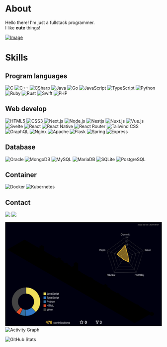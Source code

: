 # About
Hello there! I'm just a fullstack programmer.<br/>
I like **cute** things! 

[![Image](https://discord.aleu.xyz/user/739673575929282571?v=1725251579)](https://discord.com/users/739673575929282571)

# Skills
## Program languages
![C](https://img.shields.io/badge/C-A8B9CC?style=flat-square&logo=C&logoColor=white) ![C++](https://img.shields.io/badge/C++-00599C?style=flat-square&logo=C%2B%2B&logoColor=white) ![CSharp](https://img.shields.io/badge/CSharp-512BD4?style=flat-square&logo=CSharp&logoColor=white) ![Java](https://img.shields.io/badge/java-007396?style=flat-square&logo=java&logoColor=white) ![Go](https://img.shields.io/badge/Go-00ADD8?style=flat-square&logo=Go&logoColor=white) ![JavaScript](https://img.shields.io/badge/JavaScript-F7DF1E?style=flat-square&logo=javascript&logoColor=black) ![TypeScript](https://img.shields.io/badge/Typescript-3178C6?style=flat-square&logo=Typescript&logoColor=white) ![Python](https://img.shields.io/badge/Python-3776AB?style=flat-square&logo=Python&logoColor=white) ![Ruby](https://img.shields.io/badge/Ruby-CC342D?style=flat-square&logo=Ruby&logoColor=white) ![Rust](https://img.shields.io/badge/Rust-000000?style=flat-square&logo=Rust&logoColor=white) ![Swift](https://img.shields.io/badge/Swift-F05138?style=flat-square&logo=Swift&logoColor=white) ![PHP](https://img.shields.io/badge/PHP-777BB4?style=flat-square&logo=php&logoColor=white)

## Web develop
![HTML5](https://img.shields.io/badge/HTML5-E34F26?style=flat-square&logo=html5&logoColor=white) ![CSS3](https://img.shields.io/badge/CSS3-1572B6?style=flat-square&logo=css3&logoColor=white) ![Next.js](https://img.shields.io/badge/Next.js-000000?style=flat-square&logo=Next.js&logoColor=white) ![Node.js](https://img.shields.io/badge/Node.js-339933?style=flat-square&logo=Node.js&logoColor=white) ![Nestjs](https://img.shields.io/badge/Nestjs-E0234E?style=flat-square&logo=nestjs&logoColor=white) ![Nuxt.js](https://img.shields.io/badge/Nuxt.js-00DC82?style=flat-square&logo=Nuxt.js&logoColor=white) ![Vue.js](https://img.shields.io/badge/Vue.js-4FC08D?style=flat-square&logo=Vue.js&logoColor=white) ![Svelte](https://img.shields.io/badge/Svelte-FF3E00?style=flat-square&logo=svelte&logoColor=white) ![React](https://img.shields.io/badge/React-61DAFB?style=flat-square&logo=React&logoColor=black) ![React Native](https://img.shields.io/badge/React%20Native-61DAFB?style=flat-square&logo=React&logoColor=black) ![React Router](https://img.shields.io/badge/React%20Router-CA4245?style=flat-square&logo=reactrouter&logoColor=white) ![Tailwind CSS](https://img.shields.io/badge/Tailwind%20CSS-06B6D4?style=flat-square&logo=Tailwind%20CSS&logoColor=white) ![GraphQL](https://img.shields.io/badge/GraphQL-E10098?style=flat-square&logo=GraphQL&logoColor=white) ![Nginx](https://img.shields.io/badge/Nginx-009639?style=flat-square&logo=nginx&logoColor=white) ![Apache](https://img.shields.io/badge/Apache-D22128?style=flat-square&logo=apache&logoColor=white) ![Flask](https://img.shields.io/badge/Flask-000000?style=flat-square&logo=flask&logoColor=white) ![Spring](https://img.shields.io/badge/Spring-6DB33F?style=flat-square&logo=Spring&logoColor=white) ![Express](https://img.shields.io/badge/Express-000000?style=flat-square&logo=Express&logoColor=white)

## Database
![Oracle](https://img.shields.io/badge/ORACLE-F80000?style=flat-square&logo=oracle&logoColor=white) ![MongoDB](https://img.shields.io/badge/MongoDB-47A248?style=flat-square&logo=MongoDB&logoColor=white) ![MySQL](https://img.shields.io/badge/MySQL-4479A1?style=flat-square&logo=MySQL&logoColor=white) ![MariaDB](https://img.shields.io/badge/MariaDB-003545?style=flat-square&logo=mariaDB&logoColor=white) ![SQLite](https://img.shields.io/badge/SQLite-003B57?style=flat-square&logo=sqlite&logoColor=white) ![PostgreSQL](https://img.shields.io/badge/Postgresql-4169E1?style=flat-square&logo=postgresql&logoColor=white)

## Container
![Docker](https://img.shields.io/badge/Docker-2496ED?style=flat-square&logo=Docker&logoColor=white) ![Kubernetes](https://img.shields.io/badge/Kubernetes-326CE5?style=flat-square&logo=kubernetes&logoColor=white)

## Contact
[![](https://img.shields.io/badge/Mail-EA4335?style=flat-square&logo=gmail&logoColor=white)](mailto:me@alpha0091.xyz)
[![](https://img.shields.io/badge/Discord-5865F2?style=flat-square&logo=discord&logoColor=white)](https://discord.com/users/739673575929282571)

![](./profile-3d-contrib/profile-night-rainbow.svg)
![Activity Graph](https://github-readme-activity-graph.vercel.app/graph?username=aleu0091&theme=react-dark&bg_color=20232a&hide_border=true&line=58A6FF&color=58A6FF)

![GitHub Stats](https://github-readme-stats.vercel.app/api?username=aleu0091&show_icons=true&theme=material-palenight&hide_border=true&bg_color=20232a&icon_color=58A6FF&text_color=fff&title_color=58A6FF&count_private=true)





